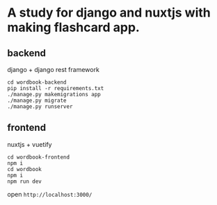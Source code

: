 # A study for django and nuxtjs with making flashcard app.
## backend
django + django rest framework

`cd wordbook-backend`  
`pip install -r requirements.txt`  
`./manage.py makemigrations app`  
`./manage.py migrate`  
`./manage.py runserver`

## frontend
nuxtjs + vuetify

`cd wordbook-frontend`  
`npm i`  
`cd wordbook`  
`npm i`  
`npm run dev`

open `http://localhost:3000/`
